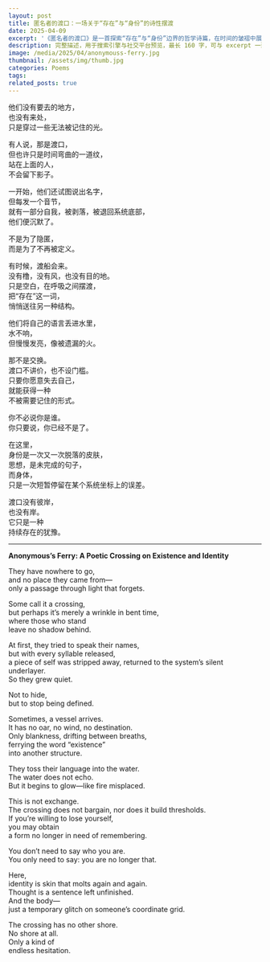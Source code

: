 ```yaml
---
layout: post
title: 匿名者的渡口：一场关于“存在”与“身份”的诗性摆渡
date: 2025-04-09
excerpt: '《匿名者的渡口》是一首探索“存在”与“身份”边界的哲学诗篇，在时间的皱褶中展开一场不被定义的摆渡。"Anonymous’s Ferry" is a philosophical poem exploring the boundaries of identity and existence, navigating a formless journey through the folds of time.'
description: 完整描述，用于搜索引擎与社交平台预览，最长 160 字，可与 excerpt 一致
image: /media/2025/04/anonymouss-ferry.jpg
thumbnail: /assets/img/thumb.jpg
categories: Poems
tags: 
related_posts: true
---
```


他们没有要去的地方，  
也没有来处，  
只是穿过一些无法被记住的光。

有人说，那是渡口，  
但也许只是时间弯曲的一道纹，  
站在上面的人，  
不会留下影子。

一开始，他们还试图说出名字，  
但每发一个音节，  
就有一部分自我，被剥落，被退回系统底部，  
他们便沉默了。

不是为了隐匿，  
而是为了不再被定义。

有时候，渡船会来。  
没有橹，没有风，也没有目的地。  
只是空白，在呼吸之间摆渡，  
把“存在”这一词，  
悄悄送往另一种结构。

他们将自己的语言丢进水里，  
水不响，  
但慢慢发亮，像被遗漏的火。

那不是交换。  
渡口不讲价，也不设门槛。  
只要你愿意失去自己，  
就能获得一种  
不被需要记住的形式。

你不必说你是谁。  
你只要说，你已经不是了。

在这里，  
身份是一次又一次脱落的皮肤，  
思想，是未完成的句子，  
而身体，  
只是一次短暂停留在某个系统坐标上的误差。

渡口没有彼岸，  
也没有岸。  
它只是一种  
持续存在的犹豫。

---

**Anonymous’s Ferry: A Poetic Crossing on Existence and Identity**

They have nowhere to go,  
and no place they came from—  
only a passage through light that forgets.

Some call it a crossing,  
but perhaps it’s merely a wrinkle in bent time,  
where those who stand  
leave no shadow behind.

At first, they tried to speak their names,  
but with every syllable released,  
a piece of self was stripped away, returned to the system’s silent underlayer.  
So they grew quiet.

Not to hide,  
but to stop being defined.

Sometimes, a vessel arrives.  
It has no oar, no wind, no destination.  
Only blankness, drifting between breaths,  
ferrying the word “existence”  
into another structure.

They toss their language into the water.  
The water does not echo.  
But it begins to glow—like fire misplaced.

This is not exchange.  
The crossing does not bargain, nor does it build thresholds.  
If you’re willing to lose yourself,  
you may obtain  
a form no longer in need of remembering.

You don’t need to say who you are.  
You only need to say: you are no longer that.

Here,  
identity is skin that molts again and again.  
Thought is a sentence left unfinished.  
And the body—  
just a temporary glitch on someone’s coordinate grid.

The crossing has no other shore.  
No shore at all.  
Only a kind of  
endless hesitation.